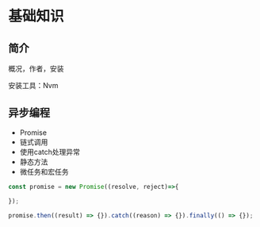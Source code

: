 # 基础知识

## 简介

概况，作者，安装

安装工具：Nvm

## 异步编程

* Promise 
* 链式调用
* 使用catch处理异常
* 静态方法
* 微任务和宏任务
  
 
```javascript
const promise = new Promise((resolve, reject)=>{

});

promise.then((result) => {}).catch((reason) => {}).finally(() => {});
```